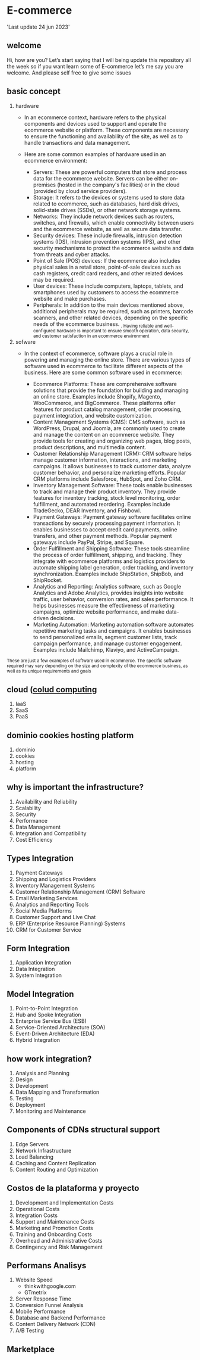 # E-commerce
'Last update 24 jun 2023'
## welcome
Hi, how are you? Let’s start saying that I will being update this repository all the week so if you want learn some of E-commerce let’s me say you are welcome. And please self free to give some issues
## basic concept
1. hardware
   - In an ecommerce context, hardware refers to the physical components and devices used to support and operate the ecommerce website or platform. These components are necessary to ensure the functioning and availability of the site, as well as to handle transactions and data management.

   - Here are some common examples of hardware used in an ecommerce environment:
     - Servers: These are powerful computers that store and process data for the ecommerce website. Servers can be either on-premises (hosted in the company's facilities) or in the cloud (provided by cloud service providers).
     - Storage: It refers to the devices or systems used to store data related to ecommerce, such as databases, hard disk drives, solid-state drives (SSDs), or other network storage systems.
     - Networks: They include network devices such as routers, switches, and firewalls, which enable connectivity between users and the ecommerce website, as well as secure data transfer.
     -  Security devices: These include firewalls, intrusion detection systems (IDS), intrusion prevention systems (IPS), and other security mechanisms to protect the ecommerce website and data from threats and cyber attacks.
     -  Point of Sale (POS) devices: If the ecommerce also includes physical sales in a retail store, point-of-sale devices such as cash registers, credit card readers, and other related devices may be required.
     -  User devices: These include computers, laptops, tablets, and smartphones used by customers to access the ecommerce website and make purchases.
     -  Peripherals: In addition to the main devices mentioned above, additional peripherals may be required, such as printers, barcode scanners, and other related devices, depending on the specific needs of the ecommerce business.
  <sub>. Having reliable and well-configured hardware is important to ensure smooth operation, data security, and customer satisfaction in an ecommerce environment</sub>
2. sofware
   - In the context of ecommerce, software plays a crucial role in powering and managing the online store. There are various types of software used in ecommerce to facilitate different aspects of the business. Here are some common software used in ecommerce:

     - Ecommerce Platforms: These are comprehensive software solutions that provide the foundation for building and managing an online store. Examples include Shopify, Magento, WooCommerce, and BigCommerce. These platforms offer features for product catalog management, order processing, payment integration, and website customization.
     -  Content Management Systems (CMS): CMS software, such as WordPress, Drupal, and Joomla, are commonly used to create and manage the content on an ecommerce website. They provide tools for creating and organizing web pages, blog posts, product descriptions, and multimedia content.
     - Customer Relationship Management (CRM): CRM software helps manage customer information, interactions, and marketing campaigns. It allows businesses to track customer data, analyze customer behavior, and personalize marketing efforts. Popular CRM platforms include Salesforce, HubSpot, and Zoho CRM.
     - Inventory Management Software: These tools enable businesses to track and manage their product inventory. They provide features for inventory tracking, stock level monitoring, order fulfillment, and automated reordering. Examples include TradeGecko, DEAR Inventory, and Fishbowl.
     - Payment Gateways: Payment gateway software facilitates online transactions by securely processing payment information. It enables businesses to accept credit card payments, online transfers, and other payment methods. Popular payment gateways include PayPal, Stripe, and Square.
     - Order Fulfillment and Shipping Software: These tools streamline the process of order fulfillment, shipping, and tracking. They integrate with ecommerce platforms and logistics providers to automate shipping label generation, order tracking, and inventory synchronization. Examples include ShipStation, ShipBob, and ShipRocket.
     - Analytics and Reporting: Analytics software, such as Google Analytics and Adobe Analytics, provides insights into website traffic, user behavior, conversion rates, and sales performance. It helps businesses measure the effectiveness of marketing campaigns, optimize website performance, and make data-driven decisions.
     -  Marketing Automation: Marketing automation software automates repetitive marketing tasks and campaigns. It enables businesses to send personalized emails, segment customer lists, track campaign performance, and manage customer engagement. Examples include Mailchimp, Klaviyo, and ActiveCampaign.
   
<sub>These are just a few examples of software used in ecommerce. The specific software required may vary depending on the size and complexity of the ecommerce business, as well as its unique requirements and goals</sub>
## cloud (<a href="https://en.wikipedia.org/wiki/Cloud_computing">colud computing</a> 
1. IaaS
2. SaaS
3. PaaS
## dominio cookies hosting platform
1. dominio
2. cookies
3. hosting
4. platform
## why is important the infrastructure?
1. Availability and Reliability
2. Scalability
3. Security
4. Performance
5. Data Management
6. Integration and Compatibility
7. Cost Efficiency
## Types Integration
1. Payment Gateways
2. Shipping and Logistics Providers
3. Inventory Management Systems
4. Customer Relationship Management (CRM) Software
5. Email Marketing Services
6. Analytics and Reporting Tools
7. Social Media Platforms
8. Customer Support and Live Chat
9. ERP (Enterprise Resource Planning) Systems
10. CRM for Customer Service
## Form Integration
1. Application Integration
2. Data Integration
3. System Integration
## Model Integration
1. Point-to-Point Integration
2. Hub and Spoke Integration
3. Enterprise Service Bus (ESB)
4. Service-Oriented Architecture (SOA)
5. Event-Driven Architecture (EDA)
6. Hybrid Integration
## how work integration?
1. Analysis and Planning
2. Design
3. Development
4. Data Mapping and Transformation
5. Testing
6. Deployment
7. Monitoring and Maintenance
## Components of CDNs structural support 
1. Edge Servers
2. Network Infrastructure
3. Load Balancing
4. Caching and Content Replication
5. Content Routing and Optimization
## Costos de la plataforma y proyecto
1. Development and Implementation Costs
2. Operational Costs
3. Integration Costs
4. Support and Maintenance Costs
5. Marketing and Promotion Costs
6. Training and Onboarding Costs
7. Overhead and Administrative Costs
8. Contingency and Risk Management
## Performans Analisys
1. Website Speed
   -  thinkwithgoogle.com
   -  GTmetrix
3. Server Response Time
4. Conversion Funnel Analysis
5. Mobile Performance
6. Database and Backend Performance
7. Content Delivery Network (CDN)
8. A/B Testing
## Marketplace



